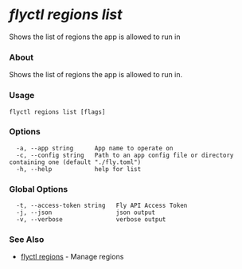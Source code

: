 # _flyctl regions list_

Shows the list of regions the app is allowed to run in

### About

Shows the list of regions the app is allowed to run in.

### Usage
```
flyctl regions list [flags]
```

### Options

```
  -a, --app string      App name to operate on
  -c, --config string   Path to an app config file or directory containing one (default "./fly.toml")
  -h, --help            help for list
```

### Global Options

```
  -t, --access-token string   Fly API Access Token
  -j, --json                  json output
  -v, --verbose               verbose output
```

### See Also

* [flyctl regions](/docs/flyctl/regions/)	 - Manage regions

